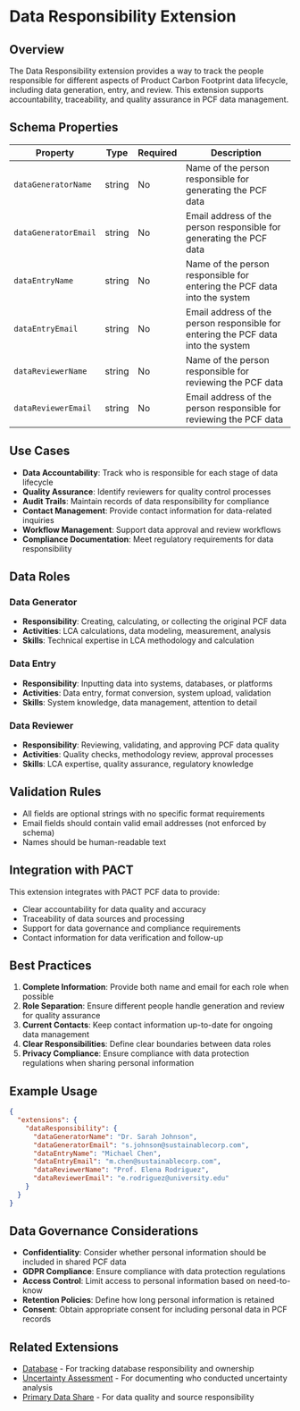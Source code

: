 # Data Responsibility Extension

## Overview

The Data Responsibility extension provides a way to track the people responsible for different aspects of Product Carbon Footprint data lifecycle, including data generation, entry, and review. This extension supports accountability, traceability, and quality assurance in PCF data management.

## Schema Properties

| Property | Type | Required | Description |
|----------|------|----------|-------------|
| `dataGeneratorName` | string | No | Name of the person responsible for generating the PCF data |
| `dataGeneratorEmail` | string | No | Email address of the person responsible for generating the PCF data |
| `dataEntryName` | string | No | Name of the person responsible for entering the PCF data into the system |
| `dataEntryEmail` | string | No | Email address of the person responsible for entering the PCF data into the system |
| `dataReviewerName` | string | No | Name of the person responsible for reviewing the PCF data |
| `dataReviewerEmail` | string | No | Email address of the person responsible for reviewing the PCF data |

## Use Cases

- **Data Accountability**: Track who is responsible for each stage of data lifecycle
- **Quality Assurance**: Identify reviewers for quality control processes
- **Audit Trails**: Maintain records of data responsibility for compliance
- **Contact Management**: Provide contact information for data-related inquiries
- **Workflow Management**: Support data approval and review workflows
- **Compliance Documentation**: Meet regulatory requirements for data responsibility

## Data Roles

### Data Generator
- **Responsibility**: Creating, calculating, or collecting the original PCF data
- **Activities**: LCA calculations, data modeling, measurement, analysis
- **Skills**: Technical expertise in LCA methodology and calculation

### Data Entry
- **Responsibility**: Inputting data into systems, databases, or platforms
- **Activities**: Data entry, format conversion, system upload, validation
- **Skills**: System knowledge, data management, attention to detail

### Data Reviewer
- **Responsibility**: Reviewing, validating, and approving PCF data quality
- **Activities**: Quality checks, methodology review, approval processes
- **Skills**: LCA expertise, quality assurance, regulatory knowledge

## Validation Rules

- All fields are optional strings with no specific format requirements
- Email fields should contain valid email addresses (not enforced by schema)
- Names should be human-readable text

## Integration with PACT

This extension integrates with PACT PCF data to provide:
- Clear accountability for data quality and accuracy
- Traceability of data sources and processing
- Support for data governance and compliance requirements
- Contact information for data verification and follow-up

## Best Practices

1. **Complete Information**: Provide both name and email for each role when possible
2. **Role Separation**: Ensure different people handle generation and review for quality assurance
3. **Current Contacts**: Keep contact information up-to-date for ongoing data management
4. **Clear Responsibilities**: Define clear boundaries between data roles
5. **Privacy Compliance**: Ensure compliance with data protection regulations when sharing personal information

## Example Usage

```json
{
  "extensions": {
    "dataResponsibility": {
      "dataGeneratorName": "Dr. Sarah Johnson",
      "dataGeneratorEmail": "s.johnson@sustainablecorp.com",
      "dataEntryName": "Michael Chen",
      "dataEntryEmail": "m.chen@sustainablecorp.com",
      "dataReviewerName": "Prof. Elena Rodriguez",
      "dataReviewerEmail": "e.rodriguez@university.edu"
    }
  }
}
```

## Data Governance Considerations

- **Confidentiality**: Consider whether personal information should be included in shared PCF data
- **GDPR Compliance**: Ensure compliance with data protection regulations
- **Access Control**: Limit access to personal information based on need-to-know
- **Retention Policies**: Define how long personal information is retained
- **Consent**: Obtain appropriate consent for including personal data in PCF records

## Related Extensions

- [Database](../database/documentation.md) - For tracking database responsibility and ownership
- [Uncertainty Assessment](../uncertaintyAssessment/documentation.md) - For documenting who conducted uncertainty analysis
- [Primary Data Share](../primary-data-share/documentation.md) - For data quality and source responsibility
